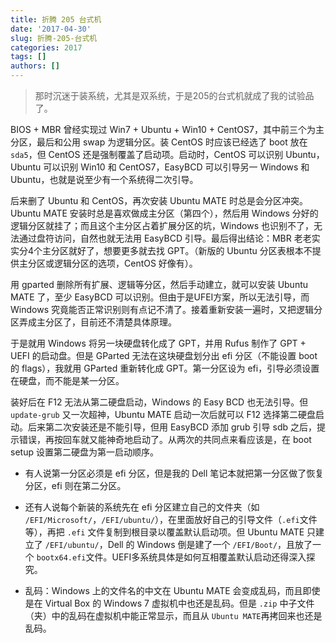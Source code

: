 ```yaml
---
title: 折腾 205 台式机
date: '2017-04-30'
slug: 折腾-205-台式机
categories: 2017
tags: []
authors: []
---
```




> 那时沉迷于装系统，尤其是双系统，于是205的台式机就成了我的试验品了。


BIOS + MBR 曾经实现过 Win7 + Ubuntu + Win10 + CentOS7，其中前三个为主分区，最后和公用 swap 为逻辑分区。装 CentOS 时应该已经选了 boot 放在 `sda5`，但 CentOS 还是强制覆盖了启动项。启动时，CentOS 可以识别 Ubuntu，Ubuntu 可以识别 Win10 和 CentOS7，EasyBCD 可以引导另一 Windows 和 Ubuntu，也就是说至少有一个系统得二次引导。

后来删了 Ubuntu 和 CentOS，再次安装 Ubuntu MATE 时总是会分区冲突。Ubuntu MATE 安装时总是喜欢做成主分区（第四个），然后用 Windows 分好的逻辑分区就挂了；而且这个主分区占着扩展分区的坑，Windows 也识别不了，无法通过盘符访问，自然也就无法用 EasyBCD 引导。最后得出结论：MBR 老老实实分4个主分区就好了，想要更多就去找 GPT。（新版的 Ubuntu 分区表根本不提供主分区或逻辑分区的选项，CentOS 好像有）。

用 gparted 删除所有扩展、逻辑等分区，然后手动建立，就可以安装 Ubuntu MATE 了，至少 EasyBCD 可以识别。但由于是UFEI方案，所以无法引导，而 Windows 究竟能否正常识别则有点记不清了。接着重新安装一遍时，又把逻辑分区弄成主分区了，目前还不清楚具体原理。 

于是就用 Windows 将另一块硬盘转化成了 GPT，并用 Rufus 制作了 GPT + UEFI 的启动盘。但是 GParted 无法在这块硬盘划分出 efi 分区（不能设置 boot 的 flags），我就用 GParted 重新转化成 GPT。第一分区设为 efi，引导必须设置在硬盘，而不能是某一分区。

装好后在 F12 无法从第二硬盘启动，Windows 的 Easy BCD 也无法引导。但 `update-grub` 又一次超神，Ubuntu MATE 启动一次后就可以 F12 选择第二硬盘启动。后来第二次安装还是不能引导，但用 EasyBCD 添加 grub 引导 sdb 之后，提示错误，再按回车就又能神奇地启动了。从两次的共同点来看应该是，在 boot setup 设置第二硬盘为第一启动顺序。

- 有人说第一分区必须是 efi 分区，但是我的 Dell 笔记本就把第一分区做了恢复分区，efi 则在第二分区。

- 还有人说每个新装的系统先在 efi 分区建立自己的文件夹（如 `/EFI/Microsoft/`，`/EFI/ubuntu/`），在里面放好自己的引导文件（`.efi`文件等），再把 `.efi` 文件复制到根目录以覆盖默认启动项。但 Ubuntu MATE 只建立了 `/EFI/ubuntu/`，Dell 的 Windows 倒是建了一个 `/EFI/Boot/`，且放了一个 `bootx64.efi`文件。UEFI多系统具体是如何互相覆盖默认启动还得深入探究。

- 乱码：Windows 上的文件名的中文在 Ubuntu MATE 会变成乱码，而且即使是在 Virtual Box 的 Windows 7 虚拟机中也还是乱码。但是 `.zip` 中子文件（夹）中的乱码在虚拟机中能正常显示，而且从 `Ubuntu MATE`再拷回来也还是乱码。
